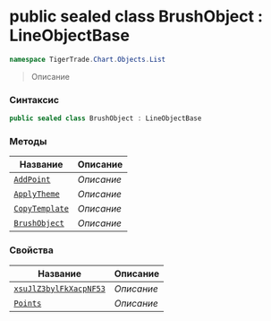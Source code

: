
# public sealed class BrushObject : LineObjectBase
```csharp
namespace TigerTrade.Chart.Objects.List
```



> Описание

### Синтаксис
```csharp
public sealed class BrushObject : LineObjectBase
```


### Методы
| Название | Описание |
| --- | --- |
| [`AddPoint`](./BrushObject.cs/Методы/AddPoint.md) | *Описание* |
| [`ApplyTheme`](./BrushObject.cs/Методы/ApplyTheme.md) | *Описание* |
| [`CopyTemplate`](./BrushObject.cs/Методы/CopyTemplate.md) | *Описание* |
| [`BrushObject`](./BrushObject.cs/Методы/BrushObject.md) | *Описание* |

### Свойства
| Название | Описание |
| --- | --- |
| [`xsuJlZ3bylFkXacpNF53`](./BrushObject.cs/Свойства/xsuJlZ3bylFkXacpNF53.md) | *Описание* |
| [`Points`](./BrushObject.cs/Свойства/Points.md) | *Описание* |



